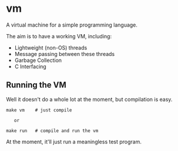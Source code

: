 # vm

A virtual machine for a simple programming language.

The aim is to have a working VM, including:

 - Lightweight (non-OS) threads
 - Message passing between these threads
 - Garbage Collection
 - C Interfacing

## Running the VM

Well it doesn't do a whole lot at the moment, but compilation is easy.

```
make vm    # just compile

   or
   
make run   # compile and run the vm
```

At the moment, it'll just run a meaningless test program.

